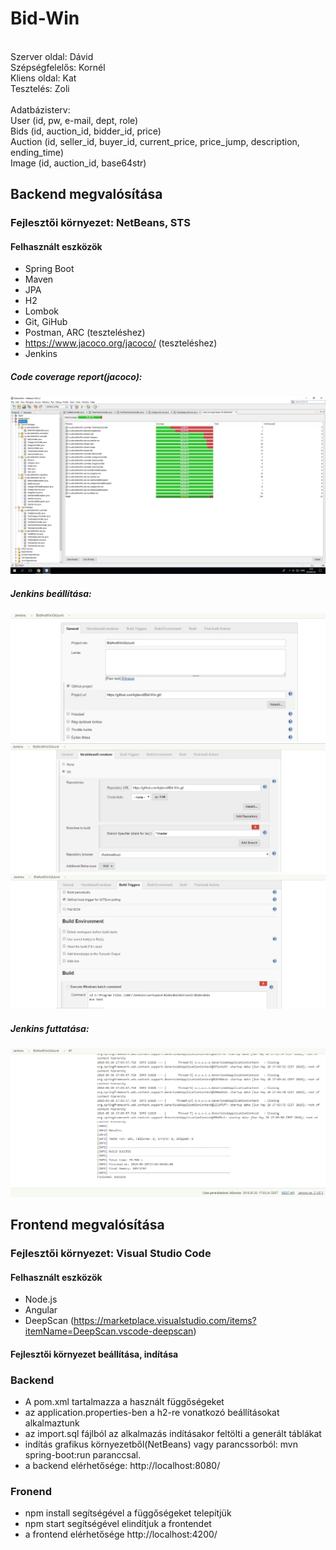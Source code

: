 ﻿# Bid-Win
<br>
Szerver oldal: Dávid <br>
Szépségfelelős: Kornél <br>
Kliens oldal: Kat <br>
Tesztelés: Zoli <br>
<br>
Adatbázisterv:<br>
User (id, pw, e-mail, dept, role)<br>
Bids (id, auction_id, bidder_id, price)<br>
Auction (id, seller_id, buyer_id, current_price, price_jump, description, ending_time)<br>
Image (id, auction_id, base64str)<br>

## Backend megvalósítása

### Fejlesztői környezet: NetBeans, STS

#### Felhasznált eszközök

* Spring Boot
* Maven
* JPA
* H2
* Lombok
* Git, GiHub
* Postman, ARC (teszteléshez)
* https://www.jacoco.org/jacoco/ (teszteléshez)
* Jenkins

##### Code coverage report(jacoco):
![Code coverage](BidAndWin/docs/images/code_coverage.png)

##### Jenkins beállítása:
![Jenkins beállítása](BidAndWin/docs/images/jenkins1.png)
![Jenkins beállítása2](BidAndWin/docs/images/jenkins2.png)
![Jenkins beállítása3](BidAndWin/docs/images/jenkins3.png)

##### Jenkins futtatása:
![Jenkins futtatása](BidAndWin/docs/images/jenkins5.png)

## Frontend megvalósítása

### Fejlesztői környezet: Visual Studio Code

#### Felhasznált eszközök
 * Node.js
 * Angular
 * DeepScan (https://marketplace.visualstudio.com/items?itemName=DeepScan.vscode-deepscan)
 
#### Fejlesztői környezet beállítása, indítása
### Backend
  * A pom.xml tartalmazza a használt függőségeket
  * az application.properties-ben a h2-re vonatkozó beállításokat alkalmaztunk
  * az import.sql fájlból az alkalmazás indításakor feltölti a generált táblákat
  * indítás grafikus környezetből(NetBeans) vagy parancssorból: mvn spring-boot:run paranccsal.
  * a backend elérhetősége: http://localhost:8080/ 

### Fronend
  * npm install segítségével a függőségeket telepítjük
  * npm start segítségével elindítjuk a frontendet
  * a frontend elérhetősége http://localhost:4200/
 
